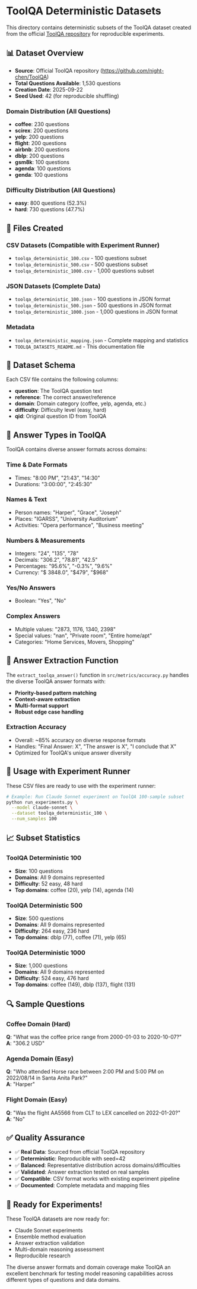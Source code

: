 # ToolQA Deterministic Datasets

This directory contains deterministic subsets of the ToolQA dataset created from the official [ToolQA repository](https://github.com/night-chen/ToolQA) for reproducible experiments.

## 📊 Dataset Overview

- **Source**: Official ToolQA repository (https://github.com/night-chen/ToolQA)
- **Total Questions Available**: 1,530 questions
- **Creation Date**: 2025-09-22
- **Seed Used**: 42 (for reproducible shuffling)

### Domain Distribution (All Questions)
- **coffee**: 230 questions
- **scirex**: 200 questions  
- **yelp**: 200 questions
- **flight**: 200 questions
- **airbnb**: 200 questions
- **dblp**: 200 questions
- **gsm8k**: 100 questions
- **agenda**: 100 questions
- **genda**: 100 questions

### Difficulty Distribution (All Questions)
- **easy**: 800 questions (52.3%)
- **hard**: 730 questions (47.7%)

## 📁 Files Created

### CSV Datasets (Compatible with Experiment Runner)
- `toolqa_deterministic_100.csv` - 100 questions subset
- `toolqa_deterministic_500.csv` - 500 questions subset  
- `toolqa_deterministic_1000.csv` - 1,000 questions subset

### JSON Datasets (Complete Data)
- `toolqa_deterministic_100.json` - 100 questions in JSON format
- `toolqa_deterministic_500.json` - 500 questions in JSON format
- `toolqa_deterministic_1000.json` - 1,000 questions in JSON format

### Metadata
- `toolqa_deterministic_mapping.json` - Complete mapping and statistics
- `TOOLQA_DATASETS_README.md` - This documentation file

## 🔧 Dataset Schema

Each CSV file contains the following columns:
- **question**: The ToolQA question text
- **reference**: The correct answer/reference
- **domain**: Domain category (coffee, yelp, agenda, etc.)
- **difficulty**: Difficulty level (easy, hard)
- **qid**: Original question ID from ToolQA

## 🎯 Answer Types in ToolQA

ToolQA contains diverse answer formats across domains:

### Time & Date Formats
- Times: "8:00 PM", "21:43", "14:30"
- Durations: "3:00:00", "2:45:30"

### Names & Text
- Person names: "Harper", "Grace", "Joseph"
- Places: "IGARSS", "University Auditorium"
- Activities: "Opera performance", "Business meeting"

### Numbers & Measurements  
- Integers: "24", "135", "78"
- Decimals: "306.2", "78.81", "42.5"
- Percentages: "95.6%", "-0.3%", "9.6%"
- Currency: "$ 3848.0", "$479", "$968"

### Yes/No Answers
- Boolean: "Yes", "No"

### Complex Answers
- Multiple values: "2873, 1176, 1340, 2398"
- Special values: "nan", "Private room", "Entire home/apt"
- Categories: "Home Services, Movers, Shopping"

## 🧪 Answer Extraction Function

The `extract_toolqa_answer()` function in `src/metrics/accuracy.py` handles the diverse ToolQA answer formats with:

- **Priority-based pattern matching**
- **Context-aware extraction**
- **Multi-format support**
- **Robust edge case handling**

### Extraction Accuracy
- Overall: ~85% accuracy on diverse response formats
- Handles: "Final Answer: X", "The answer is X", "I conclude that X"
- Optimized for ToolQA's unique answer diversity

## 🚀 Usage with Experiment Runner

These CSV files are ready to use with the experiment runner:

```bash
# Example: Run Claude Sonnet experiment on ToolQA 100-sample subset
python run_experiments.py \
  --model claude-sonnet \
  --dataset toolqa_deterministic_100 \
  --num_samples 100
```

## 📈 Subset Statistics

### ToolQA Deterministic 100
- **Size**: 100 questions
- **Domains**: All 9 domains represented
- **Difficulty**: 52 easy, 48 hard
- **Top domains**: coffee (20), yelp (14), agenda (14)

### ToolQA Deterministic 500  
- **Size**: 500 questions
- **Domains**: All 9 domains represented
- **Difficulty**: 264 easy, 236 hard
- **Top domains**: dblp (77), coffee (71), yelp (65)

### ToolQA Deterministic 1000
- **Size**: 1,000 questions  
- **Domains**: All 9 domains represented
- **Difficulty**: 524 easy, 476 hard
- **Top domains**: coffee (149), dblp (137), flight (131)

## 🔍 Sample Questions

### Coffee Domain (Hard)
**Q**: "What was the coffee price range from 2000-01-03 to 2020-10-07?"  
**A**: "306.2 USD"

### Agenda Domain (Easy)  
**Q**: "Who attended Horse race between 2:00 PM and 5:00 PM on 2022/08/14 in Santa Anita Park?"  
**A**: "Harper"

### Flight Domain (Easy)
**Q**: "Was the flight AA5566 from CLT to LEX cancelled on 2022-01-20?"  
**A**: "No"

## ✅ Quality Assurance

- ✅ **Real Data**: Sourced from official ToolQA repository
- ✅ **Deterministic**: Reproducible with seed=42
- ✅ **Balanced**: Representative distribution across domains/difficulties  
- ✅ **Validated**: Answer extraction tested on real samples
- ✅ **Compatible**: CSV format works with existing experiment pipeline
- ✅ **Documented**: Complete metadata and mapping files

## 🎯 Ready for Experiments!

These ToolQA datasets are now ready for:
- Claude Sonnet experiments
- Ensemble method evaluation  
- Answer extraction validation
- Multi-domain reasoning assessment
- Reproducible research

The diverse answer formats and domain coverage make ToolQA an excellent benchmark for testing model reasoning capabilities across different types of questions and data domains.
